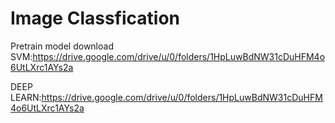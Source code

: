 # Image Classfication
Pretrain model download
SVM:https://drive.google.com/drive/u/0/folders/1HpLuwBdNW31cDuHFM4o6UtLXrc1AYs2a

DEEP LEARN:https://drive.google.com/drive/u/0/folders/1HpLuwBdNW31cDuHFM4o6UtLXrc1AYs2a
